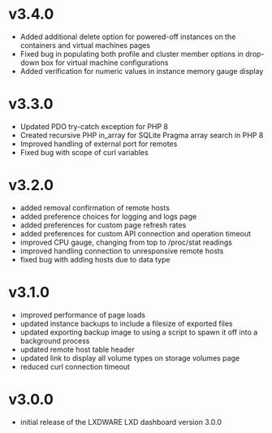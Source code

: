 # v3.4.0
- Added additional delete option for powered-off instances on the containers and virtual machines pages
- Fixed bug in populating both profile and cluster member options in drop-down box for virtual machine configurations
- Added verification for numeric values in instance memory gauge display

# v3.3.0
- Updated PDO try-catch exception for PHP 8
- Created recursive PHP in_array for SQLite Pragma array search in PHP 8
- Improved handling of external port for remotes
- Fixed bug with scope of curl variables

# v3.2.0
- added removal confirmation of remote hosts
- added preference choices for logging and logs page
- added preferences for custom page refresh rates
- added preferences for custom API connection and operation timeout
- improved CPU gauge, changing from top to /proc/stat readings
- improved handling connection to unresponsive remote hosts
- fixed bug with adding hosts due to data type

# v3.1.0
- improved performance of page loads
- updated instance backups to include a filesize of exported files
- updated exporting backup image to using a script to spawn it off into a background process
- updated remote host table header
- updated link to display all volume types on storage volumes page
- reduced curl connection timeout

# v3.0.0
- initial release of the LXDWARE LXD dashboard version 3.0.0